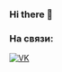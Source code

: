 ### Hi there 👋

### На связи:

[![VK](https://img.shields.io/badge/-VK-blue?style=for-the-badge&logo=vk)](https://vk.com/kaqtus)


